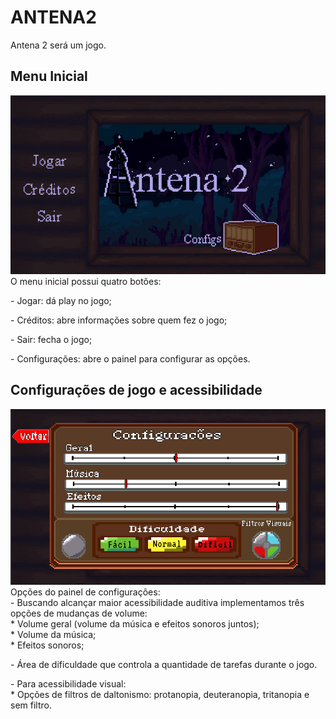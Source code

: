 # ANTENA2
Antena 2 será um jogo.
## Menu Inicial
<img src="inicioprint.png">
<div>O menu inicial possui quatro botões: </div>
<p>- Jogar: dá play no jogo;</p>
<p>- Créditos: abre informações sobre quem fez o jogo;</p>
<p>- Sair: fecha o jogo;</p>
<p>- Configurações: abre o painel para configurar as opções.</p>

## Configurações de jogo e acessibilidade
<img src="configs.png">
<div>Opções do painel de configurações:</div>
<div>- Buscando alcançar maior acessibilidade auditiva implementamos três opções de mudanças de volume:
    <div>* Volume geral (volume da música e efeitos sonoros juntos);</div>
    <div>* Volume da música;</div>
    <div>* Efeitos sonoros;</div>
    <p></p>
    </div>
<p>- Área de dificuldade que controla a quantidade de tarefas durante o jogo.</p>
<div>- Para acessibilidade visual:</div>
    <div>* Opções de filtros de daltonismo:  protanopia, deuteranopia, tritanopia e sem filtro.</div>
